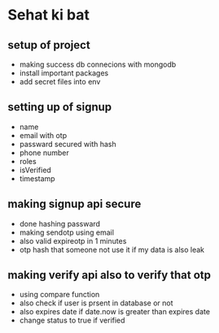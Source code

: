 # Sehat ki bat
## setup of project 
- making success db connecions with mongodb
- install important packages
- add secret files into env

## setting up of signup
- name
- email with otp 
- passward secured with hash
- phone number
- roles 
- isVerified
- timestamp


## making signup api secure
- done hashing passward
- making sendotp using email
- also valid expireotp in 1 minutes
- otp hash that someone not use it if my data is also leak 

## making verify api also to verify that otp
- using compare function 
- also check if user is prsent in database or not
- also expires date if date.now is greater than expires date
- change status to true if verified

